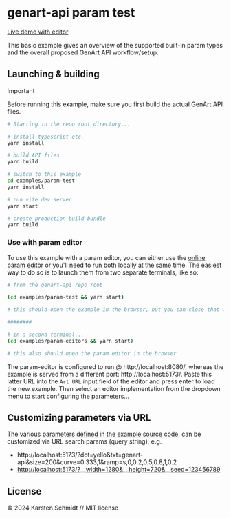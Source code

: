 # genart-api param test

[Live demo with editor](https://demo.thi.ng/genart-api/param-editors/?url=https://demo.thi.ng/genart-api/param-test/)

This basic example gives an overview of the supported built-in param types and
the overall proposed GenArt API workflow/setup.

## Launching & building

> [!IMPORTANT]
> Before running this example, make sure you first build the actual GenArt API
> files.

```bash
# Starting in the repo root directory...

# install typescript etc.
yarn install

# build API files
yarn build

# switch to this example
cd examples/param-test
yarn install

# run vite dev server
yarn start

# create production build bundle
yarn build
```

### Use with param editor

To use this example with a param editor, you can either use the [online param
editor](https://demo.thi.ng/genart-api/param-editors/) or you'll need to run
both locally at the same time. The easiest way to do so is to launch them from
two separate terminals, like so:

```bash
# from the genart-api repo root

(cd examples/param-test && yarn start)

# this should open the example in the browser, but you can close that window again...

########

# in a second terminal...
(cd examples/param-editors && yarn start)

# this also should open the param editor in the browser
```

The param-editor is configured to run @ http://localhost:8080/, whereas the
example is served from a different port: http://localhost:5173/. Paste this
latter URL into the `Art URL` input field of the editor and press enter to load
the new example. Then select an editor implementation from the dropdown menu to
start configuring the parameters...

## Customizing parameters via URL

The various [parameters defined in the example source code](src/index.ts), can
be customized via URL search params (query string), e.g.

-   http://localhost:5173/?dot=yello&txt=genart-api&size=200&curve=0.333,1&ramp=s,0,0.2,0.5,0.8,1,0.2
-   [http://localhost:5173/?\_\_width=1280&\_\_height=720&\_\_seed=123456789](http://localhost:5173/?__width=1280&__height=720&__seed=123456789)

## License

&copy; 2024 Karsten Schmidt // MIT license
